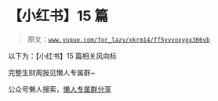 # 【小红书】15 篇

> 原文：[`www.yuque.com/for_lazy/xkrm14/ff5yvvoxygx366vb`](https://www.yuque.com/for_lazy/xkrm14/ff5yvvoxygx366vb)

以下为：【小红书】15 篇相关风向标

完整生财周报见懒人专属群~

公众号懒人搜索，[懒人专属群分享](https://lazybook.fun/#/blog/group)